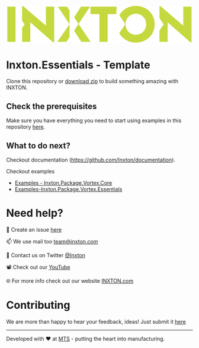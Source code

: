 ![Inxton logo](https://github.com/Inxton/Inxton.Vortex.Framework/raw/master/assets/logo.png)

# Inxton.Essentials - Template

Clone this repository or [download zip](https://github.com/Inxton/template.essentials/archive/master.zip) to build something amazing with INXTON.

## Check the prerequisites

Make sure you have everything you need to start using examples in this repository [here](https://github.com/Inxton/documentation/blob/master/PREREQUISITES.MD).


## What to do next?

Checkout documentation  (https://github.com/Inxton/documentation).

Checkout examples  
* [Examples - Inxton.Package.Vortex.Core](https://github.com/Inxton/Examples-Inxton.Package.Vortex.Core) 
* [Examples-Inxton.Package.Vortex.Essentials](https://github.com/Inxton/Examples-Inxton.Package.Vortex.Essentials)

# Need help?

🧪 Create an issue [here](https://github.com/Inxton/Feedback/issues/new/choose)

📫 We use mail too team@inxton.com 

🐤 Contact us on Twitter [@Inxton](https://twitter.com/inxtonteam)

📽 Check out our [YouTube](https://www.youtube.com/channel/UCB3EcnWyLSsV5gqSt8PRDXA/featured)

🌐 For more info check out our website [INXTON.com](https://www.inxton.com/)


# Contributing

We are more than happy to hear your feedback, ideas!
Just submit it [here](https://github.com/Inxton/Feedback/issues/new/choose)  

---
Developed with ❤ at [MTS](https://www.mts.sk/en) - putting the heart into manufacturing.
 
